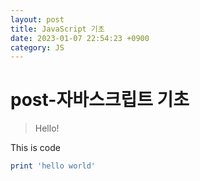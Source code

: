```yaml
---
layout: post
title: JavaScript 기초
date: 2023-01-07 22:54:23 +0900
category: JS
---
```


# post-자바스크립트 기초

> Hello!

This is code

```ruby
print 'hello world'
```

